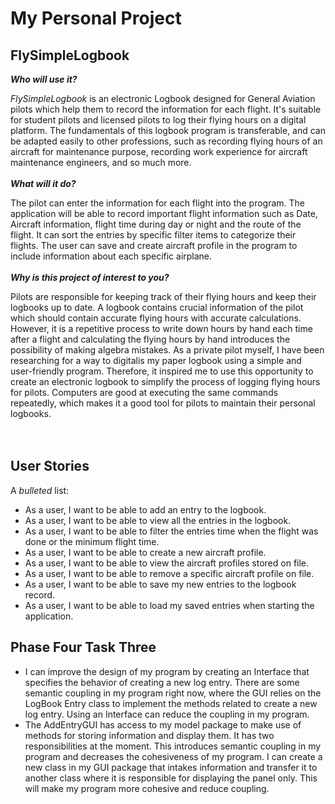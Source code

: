 # My Personal Project

## FlySimpleLogbook


***Who will use it?***

*FlySimpleLogbook* is an electronic Logbook designed for General Aviation pilots which help them to record the
information for each flight. It's suitable for student pilots and licensed pilots to log their flying hours on a
digital platform. The fundamentals of this logbook program is transferable, and can be adapted easily to other 
professions, such as recording flying hours of an aircraft for maintenance purpose, recording work experience 
for aircraft maintenance engineers, and so much more. 
<br>
<br>
***What will it do?***


The pilot can enter the information for each flight into the program. The application will be able to 
record important flight information such as Date, Aircraft information, flight time during day or night and the 
route of the flight. It can sort the entries by specific filter items to categorize their flights. The user can save
and create aircraft profile in the program to include information about each specific airplane.
<br>
<br>
***Why is this project of interest to you?***


Pilots are responsible for keeping track of their flying hours and keep their logbooks up to date. A logbook 
contains crucial information of the pilot which should contain accurate flying hours with accurate calculations. 
However, it is a repetitive process to write down hours by hand each time after a flight and calculating the flying hours by hand
introduces the possibility of making algebra mistakes. As a private pilot myself, I have been researching for a way to 
digitalis my paper logbook using a simple and user-friendly program. Therefore, it inspired me to use this opportunity
to create an electronic logbook to simplify the process of logging flying hours for pilots. Computers are good at executing
the same commands repeatedly, which makes it a good tool for pilots to maintain their personal logbooks.  
<br>
<br>
## User Stories
A *bulleted* list:
- As a user, I want to be able to add an entry to the logbook.
- As a user, I want to be able to view all the entries in the logbook.
- As a user, I want to be able to filter the entries time when the flight was done or the minimum flight time.
- As a user, I want to be able to create a new aircraft profile.
- As a user, I want to be able to view the aircraft profiles stored on file.
- As a user, I want to be able to remove a specific aircraft profile on file.
- As a user, I want to be able to save my new entries to the logbook record.
- As a user, I want to be able to load my saved entries when starting the application.

## Phase Four Task Three
- I can improve the design of my program by creating an Interface that specifies the behavior of creating a new log entry.
There are some semantic coupling in my program right now, where the GUI relies on the LogBook Entry class to implement the methods related to create
a new log entry. Using an Interface can reduce the coupling in my program.
- The AddEntryGUI has access to my model package to make use of methods for storing information and display them. It has two responsibilities at the moment.
This introduces semantic coupling in my program and decreases the cohesiveness of my program. I can create a new class in my GUI package that intakes information and transfer it to another class
where it is responsible for displaying the panel only. This will make my program more cohesive and reduce coupling. 
